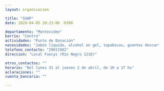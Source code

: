 ```yaml
---
layout: organizacion

title: "SUAP"
date: 2020-04-05 20:23:06 -0300

departamento: "Montevideo"
barrio: "Centro"
actividades: "Punto de Donación"
necesidades: "Jabón líquido, alcohol en gel, tapabocas, guantes descartables"
telefono_contacto: "29011982"
direccion: "Local Fuecys (Río Negro 1210)"

otros_contactos: ""
horario: "Del lunes 31 al jueves 2 de abril, de 10 a 17 hs"
aclaraciones: ""
cuenta_bancaria: ""

---
```


